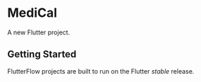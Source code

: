# MediCal

A new Flutter project.

## Getting Started

FlutterFlow projects are built to run on the Flutter _stable_ release.
